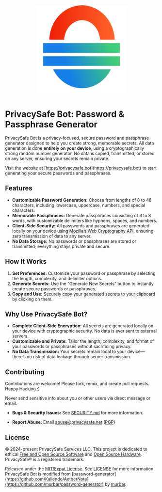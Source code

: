 <p align="center">
  <a href="https://privacysafe.bot"><img src="public/privacysafe_logo.svg" width="300" height="300" /></a>
</p>

# PrivacySafe Bot: Password & Passphrase Generator

PrivacySafe Bot is a privacy-focused, secure password and passphrase generator designed to help you create strong, memorable secrets. All data generation is done **entirely on your device**, using a cryptographically strong random number generator. No data is copied, transmitted, or stored on any server, ensuring your secrets remain private.

Visit the website at [https://privacysafe.bot](https://privacysafe.bot) to start generating your secure passwords and passphrases.

## Features

- **Customizable Password Generation:** Choose from lengths of 8 to 48 characters, including lowercase, uppercase, numbers, and special characters.
- **Memorable Passphrases:** Generate passphrases consisting of 3 to 8 words, with customizable delimiters like hyphens, spaces, and numbers.
- **Client-Side Security:** All passwords and passphrases are generated locally on your device using [Mozilla’s Web Cryptography API](https://developer.mozilla.org/en-US/docs/Web/API/Crypto/getRandomValues), ensuring zero transmission of data to any server.
- **No Data Storage:** No passwords or passphrases are stored or transmitted; everything stays private and secure.
  
## How It Works

1. **Set Preferences:** Customize your password or passphrase by selecting the length, complexity, and delimiter options.
2. **Generate Secrets:** Use the “Generate New Secrets” button to instantly create secure passwords or passphrases.
3. **Copy and Use:** Securely copy your generated secrets to your clipboard by clicking on them.

## Why Use PrivacySafe Bot?

- **Complete Client-Side Encryption:** All secrets are generated locally on your device with cryptographic security. No data is ever sent to external servers.
- **Customizable and Private:** Tailor the length, complexity, and format of your passwords or passphrases without sacrificing privacy.
- **No Data Transmission:** Your secrets remain local to your device—there’s no risk of data leakage through server transmission.

## Contributing
Contributions are welcome! Please fork, remix, and create pull requests. Happy Hacking :)

Never send sensitive info about you or other users via direct message or email.

* **Bugs &amp; Security Issues:** See [SECURITY.md](SECURITY.md) for more information.

* **Report Abuse:** Email <a href="mailto:abuse@privacysafe.net" target="_blank">abuse@privacysafe.net</a> (<a href="https://psafe.ly/xSpQhF" target="_blank">PGP</a>)

## License
© 2024-present PrivacySafe Services LLC. This project is dedicated to ethical <a href="https://fsf.org" target="_blank" rel="noreferrer noopener">Free and Open Source Software</a> and <a href="https://oshwa.org" target="_blank" rel="noreferrer noopener">Open Source Hardware</a>. PrivacySafe® is a registered trademark.

Released under the [MIT/Expat License](LICENSE). See [LICENSE](LICENSE) for more information. PrivacySafe Bot is modified from [password-generator](https://github.com/Kaliendo/AetherNote](https://github.com/murbar/password-generator) by [murbar](https://github.com/murbar).
